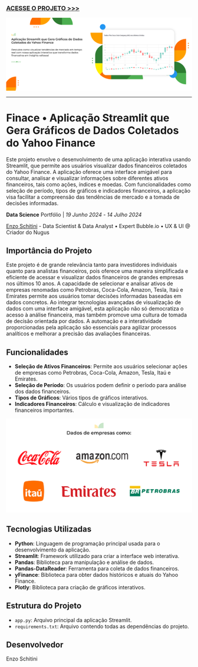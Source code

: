 ### [ACESSE O PROJETO >>>](https://financial-companies.streamlit.app/)

<img src="https://raw.githubusercontent.com/enzoschitini/Data-Science-Portfolio/main/03%20Visualiza%C3%A7%C3%A3o%20de%20dados%20(Gr%C3%A1ficos%20e%20Mapas%20%2B%20Streamlit)/Financial%20shares%20of%20large%20companies/img/Capa.png" alt="capa">

---

# **Finace** • Aplicação Streamlit que Gera Gráficos de Dados Coletados do Yahoo Finance
Este projeto envolve o desenvolvimento de uma aplicação interativa usando Streamlit, que permite aos usuários visualizar dados financeiros coletados do Yahoo Finance. A aplicação oferece uma interface amigável para consultar, analisar e visualizar informações sobre diferentes ativos financeiros, tais como ações, índices e moedas. Com funcionalidades como seleção de período, tipos de gráficos e indicadores financeiros, a aplicação visa facilitar a compreensão das tendências de mercado e a tomada de decisões informadas.

**Data Science** Portfólio | *19 Junho 2024* - *14 Julho 2024*

[Enzo Schitini](https://www.linkedin.com/in/enzoschitini/) - Data Scientist & Data Analyst • Expert Bubble.io • UX & UI @ Criador do Nugus

## Importância do Projeto

Este projeto é de grande relevância tanto para investidores individuais quanto para analistas financeiros, pois oferece uma maneira simplificada e eficiente de acessar e visualizar dados financeiros de grandes empresas nos últimos 10 anos. A capacidade de selecionar e analisar ativos de empresas renomadas como Petrobras, Coca-Cola, Amazon, Tesla, Itaú e Emirates permite aos usuários tomar decisões informadas baseadas em dados concretos. Ao integrar tecnologias avançadas de visualização de dados com uma interface amigável, esta aplicação não só democratiza o acesso à análise financeira, mas também promove uma cultura de tomada de decisão orientada por dados. A automação e a interatividade proporcionadas pela aplicação são essenciais para agilizar processos analíticos e melhorar a precisão das avaliações financeiras.

## Funcionalidades

- **Seleção de Ativos Financeiros**: Permite aos usuários selecionar ações de empresas como Petrobras, Coca-Cola, Amazon, Tesla, Itaú e Emirates.
- **Seleção de Período**: Os usuários podem definir o período para análise dos dados financeiros.
- **Tipos de Gráficos**: Vários tipos de gráficos interativos.
- **Indicadores Financeiros**: Cálculo e visualização de indicadores financeiros importantes.

<img src="https://raw.githubusercontent.com/enzoschitini/Data-Science-Portfolio/main/03%20Visualiza%C3%A7%C3%A3o%20de%20dados%20(Gr%C3%A1ficos%20e%20Mapas%20%2B%20Streamlit)/Financial%20shares%20of%20large%20companies/img/Empresas.png" alt="capa">

## Tecnologias Utilizadas

- **Python**: Linguagem de programação principal usada para o desenvolvimento da aplicação.
- **Streamlit**: Framework utilizado para criar a interface web interativa.
- **Pandas**: Biblioteca para manipulação e análise de dados.
- **Pandas-DataReader**: Ferramenta para coleta de dados financeiros.
- **yFinance**: Biblioteca para obter dados históricos e atuais do Yahoo Finance.
- **Plotly**: Biblioteca para criação de gráficos interativos.

## Estrutura do Projeto

- `app.py`: Arquivo principal da aplicação Streamlit.
- `requirements.txt`: Arquivo contendo todas as dependências do projeto.

## Desenvolvedor

Enzo Schitini
